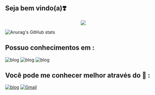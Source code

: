 ## Seja bem vindo(a):heavy_heart_exclamation:
</div>
  
<div align="center">
<img src="https://readme-typing-svg.herokuapp.com?font=Poppins&color=32b9a6&center=true&vCenter=true&lines=confira+minhas+contribuições.+">
<!-- https://readme-typing-svg.herokuapp.com?font=Poppins&color=FF6F29&center=true&vLeft=true&lines=Confira+minhas+contribuições.+- -->
</div>

![Anurag's GitHub stats](https://github-readme-stats.vercel.app/api?username=nu-Bia&show_icons=true&theme=dracula)

## Possuo conhecimentos em :
![blog](https://img.shields.io/badge/HTML-239120?style=for-the-badge&logo=html5&logoColor=white)
![blog](https://img.shields.io/badge/CSS-239120?&style=for-the-badge&logo=css3&logoColor=white)
![blog](https://img.shields.io/badge/JavaScript-F7DF1E?style=for-the-badge&logo=javascript&logoColor=black)

## Você pode me conhecer melhor através do :speech_balloon: :
[![blog](https://img.shields.io/badge/LinkedIn-0077B5?style=for-the-badge&logo=linkedin&logoColor=white)](https://www.linkedin.com/in/n%C3%BAbia-reis-005b92207/)
[![Gmail](https://img.shields.io/badge/Gmail-D14836?style=for-the-badge&logo=gmail&logoColor=white)](nubreis1712@gmail.com)




